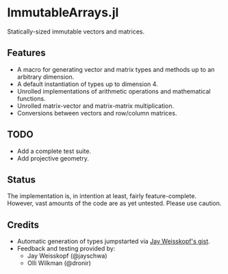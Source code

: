 # ImmutableArrays.jl

Statically-sized immutable vectors and matrices.


## Features

- A macro for generating vector and matrix types and methods up to
  an arbitrary dimension.
- A default instantiation of types up to dimension 4.
- Unrolled implementations of arithmetic operations 
  and mathematical functions.
- Unrolled matrix-vector and matrix-matrix multiplication.
- Conversions between vectors and row/column matrices.


## TODO

- Add a complete test suite.
- Add projective geometry.


## Status

The implementation is, in intention at least, fairly feature-complete.
However, vast amounts of the code are as yet untested. Please use caution.


## Credits

- Automatic generation of types jumpstarted via 
  [Jay Weisskopf's gist](https://gist.github.com/jayschwa/5250636).
- Feedback and testing provided by:
	- Jay Weisskopf (@jayschwa)
	- Olli Wilkman (@dronir)
